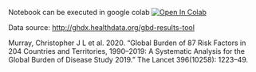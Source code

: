 Notebook can be executed in google colab
[![Open In Colab](https://colab.research.google.com/assets/colab-badge.svg)](https://colab.research.google.com/github/tomdries/road-injury-gbd/blob/main/cause-of-death.ipynb)

Data source: http://ghdx.healthdata.org/gbd-results-tool

Murray, Christopher J L et al. 2020. “Global Burden of 87 Risk Factors in 204 Countries and Territories, 1990–2019: A Systematic Analysis for the Global Burden of Disease Study 2019.” The Lancet 396(10258): 1223–49.
